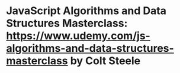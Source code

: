 
# JavaScript Algorithms and Data Structures Masterclass: https://www.udemy.com/js-algorithms-and-data-structures-masterclass by Colt Steele
